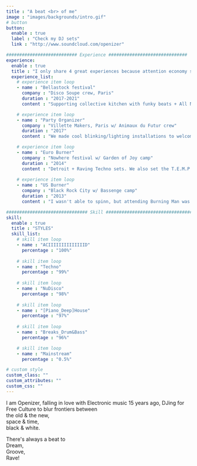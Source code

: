```yaml
---
title : "A beat <br> of me"
image : "images/backgrounds/intro.gif"
# button
button:
  enable : true
  label : "Check my DJ sets"
  link : "http://www.soundcloud.com/openizer"

########################### Experience ##############################
experience:
  enable : true
  title : "I only share 4 great experiences because attention economy sucks your brain."
  experience_list:
    # experience item loop
    - name : "Bellastock festival"
      company : "Disco Soupe crew, Paris"
      duration : "2017-2021"
      content : "Supporting collective kitchen with funky beats + All Night Partying"

    # experience item loop
    - name : "Party Organizer"
      company : "Villette Makers, Paris w/ Animaux du Futur crew"
      duration : "2017"
      content : "We made cool blinking/lighting installations to welcome 200 peeps in the Fablab."

    # experience item loop
    - name : "Euro Burner"
      company : "Nowhere festival w/ Garden of Joy camp"
      duration : "2014"
      content : "Detroit + Raving Techno sets. We also set the T.E.M.P.L.E, a bizarre interactive installation."
      
    # experience item loop
    - name : "US Burner"
      company : "Black Rock City w/ Bassenge camp"
      duration : "2013"
      content : "I wasn't able to spinn, but attending Burning Man was brilliant. I highly recommend it to all human creatures."

############################### Skill #################################
skill:
  enable : true
  title : "STYLES"
  skill_list:
    # skill item loop
    - name : "ACIIIIIIIIIIIIIID"
      percentage : "100%"
      
    # skill item loop
    - name : "Techno"
      percentage : "99%"
      
    # skill item loop
    - name : "NuDisco"
      percentage : "98%"
      
    # skill item loop
    - name : "[Piano_Deep]House"
      percentage : "97%"
    
    # skill item loop
    - name : "Breaks_Drum&Bass"
      percentage : "96%"

    # skill item loop
    - name : "Mainstream"
      percentage : "0.5%"

# custom style
custom_class: "" 
custom_attributes: "" 
custom_css: ""
---
```

I am Openizer, falling in love with Electronic music 15 years ago, DJing for Free Culture to blur frontiers between<br>
the old & the new,<br> 
space & time,<br>
black & white.


There's always a beat to<br> 
Dream,<br> 
Groove,<br>
Rave!
